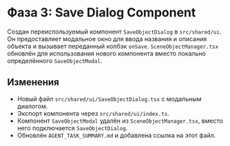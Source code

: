 # Фаза 3: Save Dialog Component

Создан переиспользуемый компонент `SaveObjectDialog` в `src/shared/ui`.
Он предоставляет модальное окно для ввода названия и описания объекта
и вызывает переданный колбэк `onSave`.
`SceneObjectManager.tsx` обновлён для использования нового компонента
вместо локально определённого `SaveObjectModal`.

## Изменения
- Новый файл `src/shared/ui/SaveObjectDialog.tsx` с модальным диалогом.
- Экспорт компонента через `src/shared/ui/index.ts`.
- Компонент `SaveObjectModal` удалён из `SceneObjectManager.tsx`,
  вместо него подключается `SaveObjectDialog`.
- Обновлён `AGENT_TASK_SUMMARY.md` и добавлена ссылка на этот файл.

